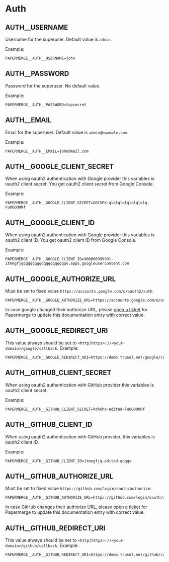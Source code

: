 # Auth


## AUTH__USERNAME

Username for the superuser. Default value is `admin`.

Example:

    PAPERMERGE__AUTH__USERNAME=john


## AUTH__PASSWORD

Password for the superuser. No default value.

Example:

    PAPERMERGE__AUTH__PASSWORD=topsecret


## AUTH__EMAIL

Email for the superuser. Default value is `admin@example.com`.

Example:

    PAPERMERGE__AUTH__EMAIL=john@mail.com


## AUTH__GOOGLE_CLIENT_SECRET

When using oauth2 authentication with Google provider this variables is oauth2 client secret.
You get oauth2 client secret from Google Console.

Example:

    PAPERMERGE__AUTH__GOOGLE_CLIENT_SECRET=GOCSPX-qlqlqlqlqlqlqlqlq-FuOOOOORf

## AUTH__GOOGLE_CLIENT_ID

When using oauth2 authentication with Google provider this variables is oauth2 client ID.
You get oauth2 client ID from Google Console.

Example:

    PAPERMERGE__AUTH__GOOGLE_CLIENT_ID=900000999991-1tmegfjqqqqqqqqqqqqqqqqqqqqv.apps.googleusercontent.com

## AUTH__GOOGLE_AUTHORIZE_URL

Must be set to fixed value `https://accounts.google.com/o/oauth2/auth`:

    PAPERMERGE__AUTH__GOOGLE_AUTHORIZE_URL=https://accounts.google.com/o/oauth2/auth

In case google changed their authorize URL, please [open a ticket](https://github.com/ciur/papermerge/issues) for Papermerge to update this documentation entry with correct value.

## AUTH__GOOGLE_REDIRECT_URI

This value always should be set to `<http|https>://<your-domain>/google/callback`.
Example:

    PAPERMERGE__AUTH__GOOGLE_REDIRECT_URI=https://demo.trusel.net/google/callback


## AUTH__GITHUB_CLIENT_SECRET

When using oauth2 authentication with GitHub provider this variables is oauth2 client secret.

Example:

    PAPERMERGE__AUTH__GITHUB_CLIENT_SECRET=hohoho-edited-FuOOOOORf

## AUTH__GITHUB_CLIENT_ID

When using oauth2 authentication with GitHub provider, this variables is oauth2 client ID.

Example:

    PAPERMERGE__AUTH__GITHUB_CLIENT_ID=1tmegfjq-edited-qqqqv

## AUTH__GITHUB_AUTHORIZE_URL

Must be set to fixed value `https://github.com/login/oauth/authorize`:

    PAPERMERGE__AUTH__GITHUB_AUTHORIZE_URL=https://github.com/login/oauth/authorize

In case GitHub changes their authorize URL, please [open a ticket](https://github.com/ciur/papermerge/issues) for Papermerge to update this documentation entry with correct value.

## AUTH__GITHUB_REDIRECT_URI

This value always should be set to `<http|https>://<your-domain>/github/callback`.
Example:

    PAPERMERGE__AUTH__GITHUB_REDIRECT_URI=https://demo.trusel.net/github/callback
